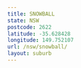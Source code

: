 ```yaml
---
title: SNOWBALL
state: NSW
postcode: 2622
latitude: -35.628428
longitude: 149.752107
url: /nsw/snowball/
layout: suburb
---
```

